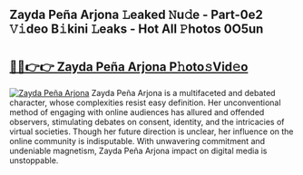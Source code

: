 ## Zayda Peña Arjona 𝙻eaked 𝙽u𝚍e - Part-0e2 𝚅𝚒deo B𝚒kini 𝙻eaks - Hot All 𝙿hotos 0O5un

# <h2><a href="http://ld2yl7.urlbe.top/?page=Zayda+Pe%c3%b1a+Arjona">🔗🔗👉👉 Zayda Peña Arjona P𝚑oto𝚜Vid𝚎o</a></h2>

[![Zayda Peña Arjona](https://i.imgur.com/eBuTRDB.gif)](http://ld2yl7.urlbe.top/?page=Zayda+Pe%c3%b1a+Arjona)
Zayda Peña Arjona is a multifaceted and debated character, whose complexities resist easy definition. Her unconventional method of engaging with online audiences has allured and offended observers, stimulating debates on consent, identity, and the intricacies of virtual societies. Though her future direction is unclear, her influence on the online community is indisputable. With unwavering commitment and undeniable magnetism, Zayda Peña Arjona impact on digital media is unstoppable.
